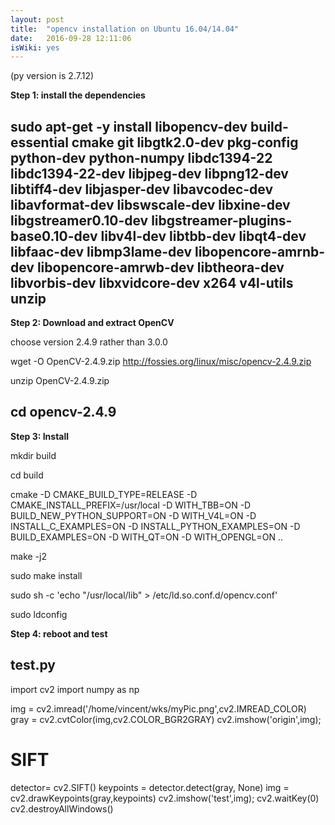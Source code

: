 ```yaml
---
layout: post
title:  "opencv installation on Ubuntu 16.04/14.04"
date:   2016-09-28 12:11:06
isWiki: yes
---
```

(py version is 2.7.12)

**Step 1: install the dependencies**

sudo apt-get -y install libopencv-dev build-essential cmake git libgtk2.0-dev pkg-config python-dev python-numpy libdc1394-22 libdc1394-22-dev libjpeg-dev libpng12-dev libtiff4-dev libjasper-dev libavcodec-dev libavformat-dev libswscale-dev libxine-dev libgstreamer0.10-dev libgstreamer-plugins-base0.10-dev libv4l-dev libtbb-dev libqt4-dev libfaac-dev libmp3lame-dev libopencore-amrnb-dev libopencore-amrwb-dev libtheora-dev libvorbis-dev libxvidcore-dev x264 v4l-utils unzip
---

**Step 2: Download and extract OpenCV**

choose version 2.4.9 rather than 3.0.0

wget -O OpenCV-2.4.9.zip http://fossies.org/linux/misc/opencv-2.4.9.zip

unzip OpenCV-2.4.9.zip

cd opencv-2.4.9
---

**Step 3: Install**

mkdir build

cd build

cmake -D CMAKE_BUILD_TYPE=RELEASE -D CMAKE_INSTALL_PREFIX=/usr/local -D WITH_TBB=ON -D BUILD_NEW_PYTHON_SUPPORT=ON -D WITH_V4L=ON -D INSTALL_C_EXAMPLES=ON -D INSTALL_PYTHON_EXAMPLES=ON -D BUILD_EXAMPLES=ON -D WITH_QT=ON -D WITH_OPENGL=ON ..

make -j2

sudo make install

sudo sh -c 'echo "/usr/local/lib" > /etc/ld.so.conf.d/opencv.conf'

sudo ldconfig

**Step 4: reboot and test**

## test.py

import cv2
import numpy as np

img = cv2.imread('/home/vincent/wks/myPic.png',cv2.IMREAD_COLOR)
gray = cv2.cvtColor(img,cv2.COLOR_BGR2GRAY)
cv2.imshow('origin',img);

# SIFT
detector= cv2.SIFT()
keypoints = detector.detect(gray, None)
img = cv2.drawKeypoints(gray,keypoints)
cv2.imshow('test',img);
cv2.waitKey(0)
cv2.destroyAllWindows()

